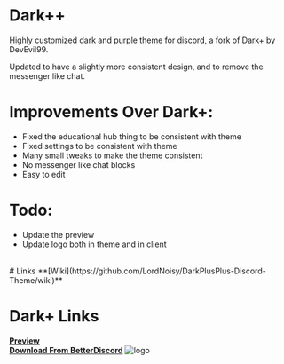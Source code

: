 # Dark++
Highly customized dark and purple theme for discord, a fork of Dark+ by DevEvil99.

Updated to have a slightly more consistent design, and to remove the messenger like chat.<br>
# Improvements Over Dark+: 
- Fixed the educational hub thing to be consistent with theme
- Fixed settings to be consistent with theme
- Many small tweaks to make the theme consistent
- No messenger like chat blocks
- Easy to edit

# Todo:
- Update the preview
- Update logo both in theme and in client

<br>
# Links
**[Wiki](https://github.com/LordNoisy/DarkPlusPlus-Discord-Theme/wiki)**

# Dark+ Links
**[Preview](https://devevil.xyz/preview/dark+/dark+-preview)** <br>
**[Download From BetterDiscord](https://betterdiscord.app/theme/Dark%2B)**
![logo](https://cdn.discordapp.com/attachments/468141324906921984/874594243161755709/Dark.jpg)
